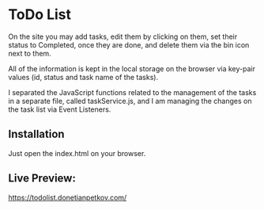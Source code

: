 # ToDo List

On the site you may add tasks, edit them by clicking on them, set their status to Completed, once they are done, and delete them via the bin icon next to them. 

All of the information is kept in the local storage on the browser via key-pair values (id, status and task name of the tasks). 

I separated the JavaScript functions related to the management of the tasks in a separate file, called taskService.js, and I am managing the changes on the task list via Event Listeners. 

## Installation

Just open the index.html on your browser. 

## Live Preview: 

https://todolist.donetianpetkov.com/
